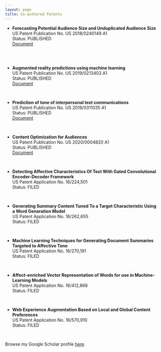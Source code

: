 ```yaml
---
layout: page
title: Co-authored Patents
---
```


- **Forecasting Potential Audience Size and Unduplicated Audience Size** <br/>US Patent Publication No. US 2018/0240149 A1<br/>
Status: PUBLISHED<br/><a href="https://patentimages.storage.googleapis.com/2e/c4/58/dd997e2ae1a599/US20180240149A1.pdf" target="_blank">Document</a>
<br />
<br />

- **Augmented reality predictions using machine learning** <br/> US Patent Publication No. US 2019/0213403 A1<br/>
Status: PUBLISHED<br/><a href="https://patentimages.storage.googleapis.com/9a/dc/b6/eebf76966498fa/US20190213403A1.pdf" target="_blank">Document</a>
<br />

- **Prediction of tone of interpersonal text communications** <br/>US Patent Publication No. US 2019/0311035 A1<br/>
Status: PUBLISHED<br/><a href="https://patentimages.storage.googleapis.com/bd/51/50/88bb7df0b7cb20/US20190311035A1.pdf" target="_blank">Document</a>
<br />

- **Content Optimization for Audiences** <br/>US Patent Publication No. US 2020/0004820 A1<br/>
Status: PUBLISHED<br/><a href="https://patentimages.storage.googleapis.com/00/64/bd/329ed4df9df431/US20200004820A1.pdf" target="_blank">Document</a>
<br />

- **Detecting Affective Characteristics Of Text With Gated Convolutional Encoder-Decoder Framework** <br/>US Patent Application No. 16/224,501<br/>
Status: FILED
<br />

- **Generating Summary Content Tuned To a Target Characteristic Using a Word Generation Model** <br/>US Patent Application No. 16/262,655<br/>
Status: FILED
<br />

- **Machine Learning Techniques for Generating Document Summaries Targeted to Affective Tone** <br/>US Patent Application No. 16/270,191<br/>
Status: FILED
<br />

- **Affect-enriched Vector Representation of Words for use in Machine-Learning Models** <br/>US Patent Application No. 16/412,868<br/>
Status: FILED
<br />

- **Web Experience Augmentation Based on Local and Global Content Preferences** <br/>US Patent Application No. 16/570,910<br/>
Status: FILED
<br />

Browse my Google Scholar profile <a href="https://scholar.google.co.in/citations?user=x4rFCskAAAAJ&hl=en" target="_blank">here</a>.
<br />
